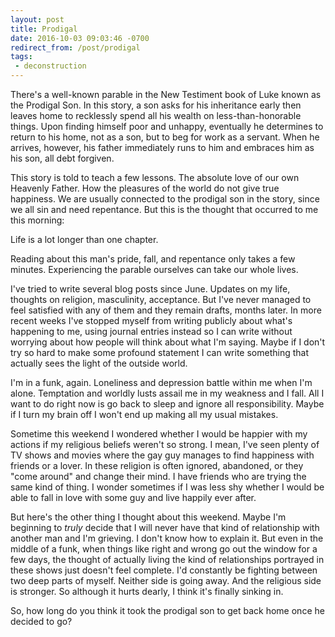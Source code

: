 ```yaml
---
layout: post
title: Prodigal
date: 2016-10-03 09:03:46 -0700
redirect_from: /post/prodigal
tags:
 - deconstruction
---
```


There's a well-known parable in the New Testiment book of Luke known as the Prodigal Son. In this story, a son asks for his inheritance early then leaves home to recklessly spend all his wealth on less-than-honorable things. Upon finding himself poor and unhappy, eventually he determines to return to his home, not as a son, but to beg for work as a servant. When he arrives, however, his father immediately runs to him and embraces him as his son, all debt forgiven.

This story is told to teach a few lessons. The absolute love of our own Heavenly Father. How the pleasures of the world do not give true happiness. We are usually connected to the prodigal son in the story, since we all sin and need repentance. But this is the thought that occurred to me this morning:

Life is a lot longer than one chapter.

Reading about this man's pride, fall, and repentance only takes a few minutes. Experiencing the parable ourselves can take our whole lives.

I've tried to write several blog posts since June. Updates on my life, thoughts on religion, masculinity, acceptance. But I've never managed to feel satisfied with any of them and they remain drafts, months later. In more recent weeks I've stopped myself from writing publicly about what's happening to me, using journal entries instead so I can write without worrying about how people will think about what I'm saying. Maybe if I don't try so hard to make some profound statement I can write something that actually sees the light of the outside world.

I'm in a funk, again. Loneliness and depression battle within me when I'm alone. Temptation and worldly lusts assail me in my weakness and I fall. All I want to do right now is go back to sleep and ignore all responsibility. Maybe if I turn my brain off I won't end up making all my usual mistakes.

Sometime this weekend I wondered whether I would be happier with my actions if my religious beliefs weren't so strong. I mean, I've seen plenty of TV shows and movies where the gay guy manages to find happiness with friends or a lover. In these religion is often ignored, abandoned, or they "come around" and change their mind. I have friends who are trying the same kind of thing. I wonder sometimes if I was less shy whether I would be able to fall in love with some guy and live happily ever after.

But here's the other thing I thought about this weekend. Maybe I'm beginning to _truly_ decide that I will never have that kind of relationship with another man and I'm grieving. I don't know how to explain it. But even in the middle of a funk, when things like right and wrong go out the window for a few days, the thought of actually living the kind of relationships portrayed in these shows just doesn't feel complete. I'd constantly be fighting between two deep parts of myself. Neither side is going away. And the religious side is stronger. So although it hurts dearly, I think it's finally sinking in.

So, how long do you think it took the prodigal son to get back home once he decided to go?
